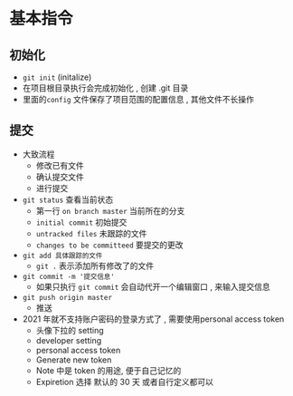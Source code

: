 # 基本指令

## 初始化

- `git init` (initalize)
- 在项目根目录执行会完成初始化 , 创建 .git 目录
- 里面的`config` 文件保存了项目范围的配置信息 , 其他文件不长操作

## 提交

- 大致流程
  - 修改已有文件
  - 确认提交文件
  - 进行提交
- `git status` 查看当前状态 
  - 第一行 `on branch master` 当前所在的分支
  - `initial commit` 初始提交
  - `untracked files` 未跟踪的文件
  - `changes to be committeed` 要提交的更改
- `git add 具体跟踪的文件` 
  - `git .` 表示添加所有修改了的文件
- `git commit -m '提交信息'`
  - 如果只执行 `git commit` 会自动代开一个编辑窗口 , 来输入提交信息
- `git push origin master`
  - 推送
- 2021 年就不支持账户密码的登录方式了 , 需要使用personal access token
  - 头像下拉的 setting
  - developer setting
  - personal access token
  - Generate new token
  - Note 中是 token 的用途, 便于自己记忆的
  - Expiretion 选择 默认的 30 天 或者自行定义都可以
